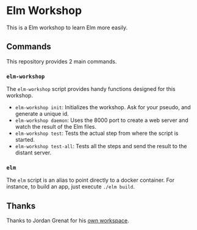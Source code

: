 # Elm Workshop


This is a Elm workshop to learn Elm more easily.



## Commands

This repository provides 2 main commands.


### `elm-workshop`

The `elm-workshop` script provides handy functions designed for this workshop.

- `elm-workshop init`: Initializes the workshop. Ask for your pseudo, and generate a unique id.
- `elm-workshop daemon`: Uses the 8000 port to create a web server and watch the result of the Elm files.
- `elm-workshop test`: Tests the actual step from where the script is started.
- `elm-workshop test-all`: Tests all the steps and send the result to the distant server.


### `elm`

The `elm` script is an alias to point directly to a docker container. For instance, to build an app, just execute `./elm build`.



##  Thanks

Thanks to Jordan Grenat for his [own workspace](https://github.com/jgrenat/elm-workshop).